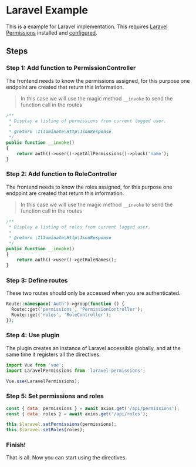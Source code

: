 # Laravel Example

This is a example for Laravel implementation. This requires [Laravel Permissions](https://github.com/spatie/laravel-permission) installed and [configured](https://github.com/spatie/laravel-permission#usage).

## Steps

### Step 1: Add function to PermissionController

The frontend needs to know the permissions assigned, for this purpose one endpoint are created that return this information.

> In this case we will use the magic method `__invoke` to send the function call in the routes

```php
/**
 * Display a listing of permissions from current logged user.
 *
 * @return \Illuminate\Http\JsonResponse
 */
public function __invoke()
{
    return auth()->user()->getAllPermissions()->pluck('name');
}
```

### Step 2: Add function to RoleController

The frontend needs to know the roles assigned, for this purpose one endpoint are created that return this information.

> In this case we will use the magic method `__invoke` to send the function call in the routes

```php
/**
 * Display a listing of roles from current logged user.
 *
 * @return \Illuminate\Http\JsonResponse
 */
public function __invoke()
{
    return auth()->user()->getRoleNames();
}
```

### Step 3: Define routes

These two routes should only be accessed when you are authenticated.

```php
Route::namespace('Auth')->group(function () {
  Route::get('permissions', 'PermissionController');
  Route::get('roles', 'RoleController');
});
```

### Step 4: Use plugin

The plugin creates an instance of Laravel accessible globally, and at the same time it registers all the directives.

```js
import Vue from 'vue';
import LaravelPermissions from 'laravel-permissions';

Vue.use(LaravelPermissions);
```

### Step 5: Set permissions and roles

```js
const { data: permissions } = await axios.get('/api/permissions');
const { data: roles } = await axios.get('/api/roles');

this.$laravel.setPermissions(permissions);
this.$laravel.setRoles(roles);
```

### Finish!

That is all. Now you can start using the directives.
